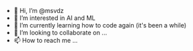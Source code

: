 - 👋 Hi, I’m @msvdz
- 👀 I’m interested in AI and ML
- 🌱 I’m currently learning how to code again (it's been a while)
- 💞️ I’m looking to collaborate on ...
- 📫 How to reach me ...

<!---
msvdz/msvdz is a ✨ special ✨ repository because its `README.md` (this file) appears on your GitHub profile.
You can click the Preview link to take a look at your changes.
--->
